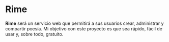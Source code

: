 # Rime

**Rime** será un servicio web que permitirá a sus usuarios crear, administrar y compartir poesía. Mi objetivo con este proyecto es que sea rápido, fácil de usar y, sobre todo, gratuito. 
